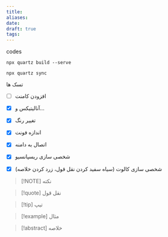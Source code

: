 ```yaml
---
title: 
aliases: 
date: 
draft: true
tags:
---
```

codes

```
npx quartz build --serve
```

```
npx quartz sync
```


تسک ها
- [ ] افزودن کامنت
- [x] آنالیتیکس و...
- [x] تغییر رنگ
- [x] اندازه فونت
- [x] اتصال به دامنه
- [x] شخصی سازی ریسپانسیو
- [x] شخصی سازی کالوت (سیاه سفید کردن نقل قول، زرد کردن خلاصه)


> [!NOTE] نکته
> 

> [!quote] نقل قول
> 

> [!tip] تیپ
> 

> [!example] مثال
> 

> [!abstract] خلاصه
> 



